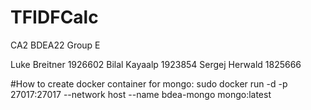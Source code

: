# TFIDFCalc
CA2 BDEA22 Group E

Luke Breitner 1926602
Bilal Kayaalp 1923854
Sergej Herwald 1825666

#How to create docker container for mongo: 
sudo docker run -d -p 27017:27017 --network host --name bdea-mongo mongo:latest
